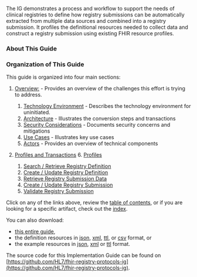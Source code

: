 
The IG demonstrates a process and workflow to support the needs of clinical registries
to define how registry
submissions can be automatically extracted from multiple data sources and combined into a
registry submission. It profiles the
definitional resources needed to collect data and construct a registry
submission using existing FHIR resource profiles.


<!--
    This content is automatically generated from CREDS.xml by index.xslt
-->


### About This Guide

### Organization of This Guide
This guide is organized into four main sections:

1. [Overview:](overview.html) - Provides an overview of the challenges this effort is trying to address.
   1. [Technology Environment](technology_environment.html) - Describes the technology environment for uninitiated.
   2. [Architecture](Architecture_and_Implementation.html) - Illustrates the conversion steps and transactions
   3. [Security Considerations](security_considerations.html) - Documents security concerns and mitigations
   4. [Use Cases](use_cases.html) - Illustrates key use cases
   5. [Actors](actors.html) - Provides an overview of technical components

2. [Profiles and Transactions](transactions.html)
   6. [Profiles](profiles_and_extensions.html)
   1. [Search / Retrieve Registry Definition ](transaction-SRRD.html)
   2. [Create / Update Registry Definition ](transaction-CURD.html)
   3. [Retrieve Registry Submission Data ](transaction-RRSD.html)
   4. [Create / Update Registry Submission ](transaction-CURS.html)
   5. [Validate Registry Submission ](transaction-VRS.html)

Click on any of the links above, review the [table of contents](toc.html), or if you are looking for a specific artifact, check out the [index](artifacts.html).

You can also download:

* [this entire guide](full-ig.zip),
* the definition resources in [json](definitions.json.zip), [xml](definitions.xml.zip), [ttl](definitions.ttl.zip), or [csv](csvs.zip) format, or
* the example resources in [json](examples.json.zip), [xml](examples.xml.zip) or [ttl](examples.ttl.zip) format.

The source code for this Implementation Guide can be found on
[https://github.com/HL7/fhir-registry-protocols-ig](https://github.com/HL7/fhir-registry-protocols-ig).